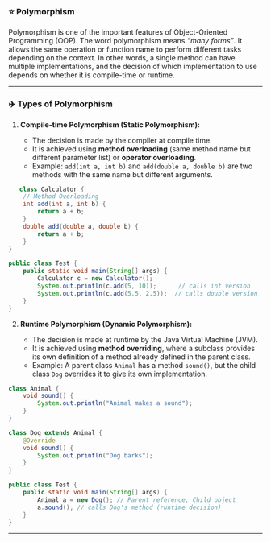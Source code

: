 ### ⭐ **Polymorphism**
Polymorphism is one of the important features of Object-Oriented Programming (OOP).
The word polymorphism means *“many forms”*. It allows the same operation or function name to perform different tasks depending on the context. In other words, a single method can have multiple implementations, and the decision of which implementation to use depends on whether it is compile-time or runtime.

---

### ✈️ **Types of Polymorphism**

1. **Compile-time Polymorphism (Static Polymorphism):**

   * The decision is made by the compiler at compile time.
   * It is achieved using **method overloading** (same method name but different parameter list) or **operator overloading**.
   * Example: `add(int a, int b)` and `add(double a, double b)` are two methods with the same name but different arguments.

```java
   class Calculator {
    // Method Overloading
    int add(int a, int b) {
        return a + b;
    }
    double add(double a, double b) {
        return a + b;
    }
}

public class Test {
    public static void main(String[] args) {
        Calculator c = new Calculator();
        System.out.println(c.add(5, 10));      // calls int version
        System.out.println(c.add(5.5, 2.5));  // calls double version
    }
}
```



2. **Runtime Polymorphism (Dynamic Polymorphism):**

   * The decision is made at runtime by the Java Virtual Machine (JVM).
   * It is achieved using **method overriding**, where a subclass provides its own definition of a method already defined in the parent class.
   * Example: A parent class `Animal` has a method `sound()`, but the child class `Dog` overrides it to give its own implementation.


```java 
class Animal {
    void sound() {
        System.out.println("Animal makes a sound");
    }
}

class Dog extends Animal {
    @Override
    void sound() {
        System.out.println("Dog barks");
    }
}

public class Test {
    public static void main(String[] args) {
        Animal a = new Dog(); // Parent reference, Child object
        a.sound(); // calls Dog's method (runtime decision)
    }
}

```
---


